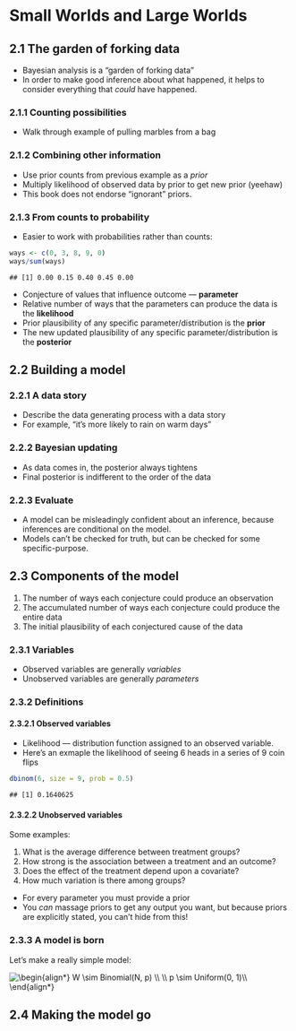 Small Worlds and Large Worlds
================

## 2.1 The garden of forking data

-   Bayesian analysis is a “garden of forking data”
-   In order to make good inference about what happened, it helps to
    consider everything that *could* have happened.

### 2.1.1 Counting possibilities

-   Walk through example of pulling marbles from a bag

### 2.1.2 Combining other information

-   Use prior counts from previous example as a *prior*
-   Multiply likelihood of observed data by prior to get new prior
    (yeehaw)
-   This book does not endorse “ignorant” priors.

### 2.1.3 From counts to probability

-   Easier to work with probabilities rather than counts:

``` r
ways <- c(0, 3, 8, 9, 0)
ways/sum(ways)
```

    ## [1] 0.00 0.15 0.40 0.45 0.00

-   Conjecture of values that influence outcome — **parameter**
-   Relative number of ways that the parameters can produce the data is
    the **likelihood**
-   Prior plausibility of any specific parameter/distribution is the
    **prior**
-   The new updated plausibility of any specific parameter/distribution
    is the **posterior**

## 2.2 Building a model

### 2.2.1 A data story

-   Describe the data generating process with a data story
-   For example, “it’s more likely to rain on warm days”

### 2.2.2 Bayesian updating

-   As data comes in, the posterior always tightens
-   Final posterior is indifferent to the order of the data

### 2.2.3 Evaluate

-   A model can be misleadingly confident about an inference, because
    inferences are conditional on the model.
-   Models can’t be checked for truth, but can be checked for some
    specific-purpose.

## 2.3 Components of the model

1.  The number of ways each conjecture could produce an observation
2.  The accumulated number of ways each conjecture could produce the
    entire data
3.  The initial plausibility of each conjectured cause of the data

### 2.3.1 Variables

-   Observed variables are generally *variables*
-   Unobserved variables are generally *parameters*

### 2.3.2 Definitions

#### 2.3.2.1 Observed variables

-   Likelihood — distribution function assigned to an observed variable.
-   Here’s an exmaple the likelihood of seeing 6 heads in a series of 9
    coin flips

``` r
dbinom(6, size = 9, prob = 0.5)
```

    ## [1] 0.1640625

#### 2.3.2.2 Unobserved variables

Some examples:

1.  What is the average difference between treatment groups?
2.  How strong is the association between a treatment and an outcome?
3.  Does the effect of the treatment depend upon a covariate?
4.  How much variation is there among groups?

-   For every parameter you must provide a prior
-   You *can* massage priors to get any output you want, but because
    priors are explicitly stated, you can’t hide from this!

### 2.3.3 A model is born

Let’s make a really simple model:

![
\\begin{align\*}
W \\sim Binomial(N, p) \\\\
\\\\
p \\sim Uniform(0, 1)\\\\
\\end{align\*}
](https://latex.codecogs.com/png.image?%5Cdpi%7B110%7D&space;%5Cbg_white&space;%0A%5Cbegin%7Balign%2A%7D%0AW%20%5Csim%20Binomial%28N%2C%20p%29%20%5C%5C%0A%5C%5C%0Ap%20%5Csim%20Uniform%280%2C%201%29%5C%5C%0A%5Cend%7Balign%2A%7D%0A "
\begin{align*}
W \sim Binomial(N, p) \\
\\
p \sim Uniform(0, 1)\\
\end{align*}
")

## 2.4 Making the model go
